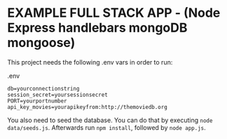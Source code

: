 # EXAMPLE FULL STACK APP - (Node Express handlebars mongoDB mongoose)

This project needs the following .env vars in order to run:

.env
```
db=yourconnectionstring
session_secret=yoursessionsecret
PORT=yourportnumber
api_key_movies=yourapikeyfrom:http://themoviedb.org
```
You also need to seed the database. You can do that by executing `node data/seeds.js`. Afterwards run `npm install`, followed by `node app.js`.